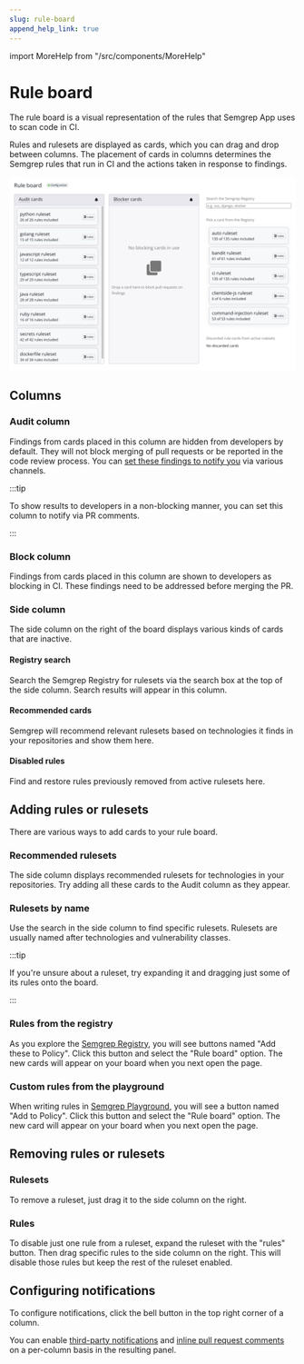 ```yaml
---
slug: rule-board
append_help_link: true
---
```


import MoreHelp from "/src/components/MoreHelp"

# Rule board

The rule board is a visual representation of the rules
that Semgrep App uses to scan code in CI.

Rules and rulesets are displayed as cards,
which you can drag and drop between columns.
The placement of cards in columns determines the Semgrep rules that run in CI and the actions taken in response to findings.

![Screenshot of the default state of the rule board](../img/rule-board.png)

## Columns

### Audit column

Findings from cards placed in this column are hidden from developers by default.
They will not block merging of pull requests or be reported in the code review process.
You can [set these findings to notify you](#setting-up-notifications) via various channels.

:::tip

  To show results to developers in a non-blocking manner,
  you can set this column to notify via PR comments.

:::

### Block column

Findings from cards placed in this column are shown to developers as blocking in CI.
These findings need to be addressed before merging the PR.

### Side column

The side column on the right of the board displays various kinds of cards that are inactive.

#### Registry search

Search the Semgrep Registry for rulesets via the search box at the top of the side column.
Search results will appear in this column.

#### Recommended cards

Semgrep will recommend relevant rulesets based on technologies it finds in your repositories and show them here.

#### Disabled rules

Find and restore rules previously removed from active rulesets here.

## Adding rules or rulesets

There are various ways to add cards to your rule board.

### Recommended rulesets

The side column displays recommended rulesets for technologies in your repositories.
Try adding all these cards to the Audit column as they appear.

### Rulesets by name

Use the search in the side column to find specific rulesets.
Rulesets are usually named after technologies and vulnerability classes.

:::tip

  If you're unsure about a ruleset,
  try expanding it and dragging just some of its rules onto the board.

:::

### Rules from the registry

As you explore the [Semgrep Registry](https://semgrep.dev/r),
you will see buttons named "Add these to Policy".
Click this button and select the "Rule board" option.
The new cards will appear on your board when you next open the page.

### Custom rules from the playground

When writing rules in [Semgrep Playground](https://semgrep.dev/editor),
you will see a button named "Add to Policy".
Click this button and select the "Rule board" option.
The new card will appear on your board when you next open the page.

## Removing rules or rulesets

### Rulesets

To remove a ruleset, just drag it to the side column on the right.

### Rules

To disable just one rule from a ruleset,
expand the ruleset with the "rules" button.
Then drag specific rules to the side column on the right.
This will disable those rules but keep the rest of the ruleset enabled.

## Configuring notifications

To configure notifications,
click the bell button in the top right corner of a column.

You can enable [third-party notifications](../notifications/)
and [inline pull request comments](../notifications/#pull-request-comments)
on a per-column basis in the resulting panel.

<MoreHelp />
